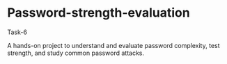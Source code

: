 # Password-strength-evaluation
Task-6

A hands-on project to understand and evaluate password complexity, test strength, and study common password attacks.
